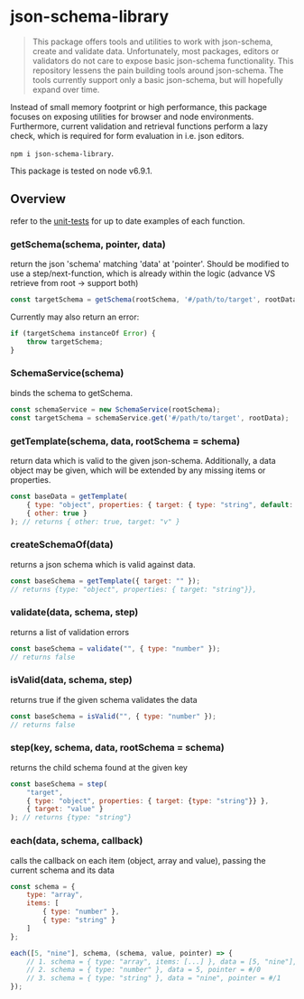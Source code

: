 # json-schema-library


> This package offers tools and utilities to work with json-schema, create and validate data. Unfortunately, most
> packages, editors or validators do not care to expose basic json-schema functionality. This repository
> lessens the pain building tools around json-schema. The tools currently support only a basic json-schema, but
> will hopefully expand over time.

Instead of small memory footprint or high performance, this package focuses on exposing utilities for browser and node
environments. Furthermore, current validation and retrieval functions perform a lazy check, which is required for form
evaluation in i.e. json editors.

`npm i json-schema-library`.

This package is tested on node v6.9.1.


## Overview

refer to the [unit-tests](./test/unit/) for up to date examples of each function.


### getSchema(schema, pointer, data)

return the json 'schema' matching 'data' at 'pointer'. Should be modified to use a step/next-function, which is already
within the logic (advance VS retrieve from root -> support both)

```js
const targetSchema = getSchema(rootSchema, '#/path/to/target', rootData);
```

Currently may also return an error:

```js
if (targetSchema instanceOf Error) {
    throw targetSchema;
}
```



### SchemaService(schema)

binds the schema to getSchema.

```js
const schemaService = new SchemaService(rootSchema);
const targetSchema = schemaService.get('#/path/to/target', rootData);
```


### getTemplate(schema, data, rootSchema = schema)

return data which is valid to the given json-schema. Additionally, a data object may be given, which will be
extended by any missing items or properties.

```js
const baseData = getTemplate(
    { type: "object", properties: { target: { type: "string", default: "v" } } },
    { other: true }
); // returns { other: true, target: "v" }
```


### createSchemaOf(data)

returns a json schema which is valid against data.

```js
const baseSchema = getTemplate({ target: "" });
// returns {type: "object", properties: { target: "string"}},
```

### validate(data, schema, step)

returns a list of validation errors

```js
const baseSchema = validate("", { type: "number" });
// returns false
```


### isValid(data, schema, step)

returns true if the given schema validates the data 

```js
const baseSchema = isValid("", { type: "number" });
// returns false
```


### step(key, schema, data, rootSchema = schema)

returns the child schema found at the given key

```js
const baseSchema = step(
    "target", 
    { type: "object", properties: { target: {type: "string"}} },
    { target: "value" }
); // returns {type: "string"}
```


### each(data, schema, callback)

calls the callback on each item (object, array and value), passing the current schema and its data

```js
const schema = {
    type: "array",
    items: [
        { type: "number" },
        { type: "string" }
    ]
};

each([5, "nine"], schema, (schema, value, pointer) => {
    // 1. schema = { type: "array", items: [...] }, data = [5, "nine"], pointer = #
    // 2. schema = { type: "number" }, data = 5, pointer = #/0
    // 3. schema = { type: "string" }, data = "nine", pointer = #/1
});
```


